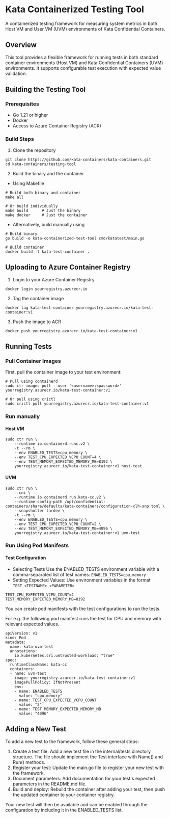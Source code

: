 # Kata Containerized Testing Tool

A containerized testing framework for measuring system metrics in both Host VM and User VM (UVM) environments of Kata Confidential Containers.

## Overview
This tool provides a flexible framework for running tests in both standard container environments (Host VM) and Kata Confidential Containers (UVM) environments. It supports configurable test execution with expected value validation.

## Building the Testing Tool

### Prerequisites

- Go 1.21 or higher
- Docker
- Access to Azure Container Registry (ACR)

### Build Steps

1. Clone the repository

```
git clone https://github.com/kata-containers/kata-containers.git
cd kata-containers/testing-tool
```

2. Build the binary and the container

- Using Makefile
```
# Build both binary and container
make all

# Or build individually
make build      # Just the binary
make docker     # Just the container
```
- Alternatively, build manually using 

```
# Build binary
go build -o kata-containerized-test-tool cmd/katatest/main.go

# Build container
docker build -t kata-test-container .
```

## Uploading to Azure Container Registry
1. Login to your Azure Container Registry

```
docker login yourregistry.azurecr.io
```

2. Tag the container image

```
docker tag kata-test-container yourregistry.azurecr.io/kata-test-container:v1
```

3. Push the image to ACR

```
docker push yourregistry.azurecr.io/kata-test-container:v1
```
## Running Tests

### Pull Container Images
First, pull the container image to your test environment:
```
# Pull using containerd
sudo ctr images pull --user '<username>:<password>' yourregistry.azurecr.io/kata-test-container:v1

# Or pull using crictl
sudo crictl pull yourregistry.azurecr.io/kata-test-container:v1
```
### Run manually 

#### Host VM
```
sudo ctr run \
    --runtime io.containerd.runc.v2 \
    -t --rm \
    --env ENABLED_TESTS=cpu,memory \
    --env TEST_CPU_EXPECTED_VCPU_COUNT=4 \
    --env TEST_MEMORY_EXPECTED_MEMORY_MB=8192 \
    yourregistry.azurecr.io/kata-test-container:v1 host-test
```

#### UVM
```
sudo ctr run \
    --cni \
    --runtime io.containerd.run.kata-cc.v2 \
    --runtime-config-path /opt/confidential-containers/share/defaults/kata-containers/configuration-clh-snp.toml \
    --snapshotter tardev \
    -t --rm \
    --env ENABLED_TESTS=cpu,memory \
    --env TEST_CPU_EXPECTED_VCPU_COUNT=2 \
    --env TEST_MEMORY_EXPECTED_MEMORY_MB=4096 \
    yourregistry.azurecr.io/kata-test-container:v1 uvm-test
```

### Run Using Pod Manifests

#### Test Configuration
- Selecting Tests
Use the ENABLED_TESTS environment variable with a comma-separated list of test names:
`ENABLED_TESTS=cpu,memory`
- Setting Expected Values: 
Use environment variables in the format `TEST_<TESTNAME>_<PARAMETER>`
```
TEST_CPU_EXPECTED_VCPU_COUNT=4
TEST_MEMORY_EXPECTED_MEMORY_MB=8192
```
You can create pod manifests with the test configurations to run the tests. 

For e.g. the following pod manifest runs the test for CPU and memory with relevant expected values.

```
apiVersion: v1
kind: Pod
metadata:
  name: kata-uvm-test
  annotations:
    io.kubernetes.cri.untrusted-workload: "true"
spec:
  runtimeClassName: kata-cc
  containers:
  - name: uvm-test
    image: yourregistry.azurecr.io/kata-test-container:v1
    imagePullPolicy: IfNotPresent
    env:
    - name: ENABLED_TESTS
      value: "cpu,memory"
    - name: TEST_CPU_EXPECTED_VCPU_COUNT
      value: "2"
    - name: TEST_MEMORY_EXPECTED_MEMORY_MB
      value: "4096"
```

## Adding a New Test

To add a new test to the framework, follow these general steps:

1. Create a test file: Add a new test file in the internal/tests directory structure. The file should implement the Test interface with Name() and Run() methods.
2. Register your test: Update the main.go file to register your new test with the framework.
3. Document parameters: Add documentation for your test's expected parameters in the README.md file.
4. Build and deploy: Rebuild the container after adding your test, then push the updated container to your container registry.

Your new test will then be available and can be enabled through the configuration by including it in the ENABLED_TESTS list.

